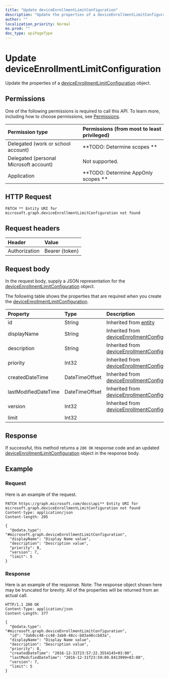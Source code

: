 ```yaml
---
title: "Update deviceEnrollmentLimitConfiguration"
description: "Update the properties of a deviceEnrollmentLimitConfiguration object."
author: ""
localization_priority: Normal
ms.prod: ""
doc_type: apiPageType
---
```


# Update deviceEnrollmentLimitConfiguration

Update the properties of a [deviceEnrollmentLimitConfiguration](../resources/deviceenrollmentlimitconfiguration.md) object.

## Permissions
One of the following permissions is required to call this API. To learn more, including how to choose permissions, see [Permissions](/concepts/permissions-reference.md).

|Permission type|Permissions (from most to least privileged)|
|:---|:---|
|Delegated (work or school account)|**TODO: Determine scopes **|
|Delegated (personal Microsoft account)|Not supported.|
|Application|**TODO: Determine AppOnly scopes **|

## HTTP Request
<!-- {
  "blockType": "ignored"
}
-->
``` http
PATCH ** Entity URI for microsoft.graph.deviceEnrollmentLimitConfiguration not found
```

## Request headers
|Header|Value|
|:---|:---|
|Authorization|Bearer {token}|

## Request body
In the request body, supply a JSON representation for the [deviceEnrollmentLimitConfiguration](../resources/deviceEnrollmentLimitConfiguration.md) object.

The following table shows the properties that are required when you create the [deviceEnrollmentLimitConfiguration](../resources/deviceenrollmentlimitconfiguration.md).

|Property|Type|Description|
|:---|:---|:---|
|id|String| Inherited from [entity](../resources/entity.md)|
|displayName|String| Inherited from [deviceEnrollmentConfiguration](../resources/deviceEnrollmentConfiguration.md)|
|description|String| Inherited from [deviceEnrollmentConfiguration](../resources/deviceEnrollmentConfiguration.md)|
|priority|Int32| Inherited from [deviceEnrollmentConfiguration](../resources/deviceEnrollmentConfiguration.md)|
|createdDateTime|DateTimeOffset| Inherited from [deviceEnrollmentConfiguration](../resources/deviceEnrollmentConfiguration.md)|
|lastModifiedDateTime|DateTimeOffset| Inherited from [deviceEnrollmentConfiguration](../resources/deviceEnrollmentConfiguration.md)|
|version|Int32| Inherited from [deviceEnrollmentConfiguration](../resources/deviceEnrollmentConfiguration.md)|
|limit|Int32||



## Response
If successful, this method returns a `200 OK` response code and an updated [deviceEnrollmentLimitConfiguration](../resources/deviceenrollmentlimitconfiguration.md) object in the response body.

## Example

### Request
Here is an example of the request.
<!-- {
  "blockType": "request",
  "name": "update_deviceenrollmentlimitconfiguration"
}
-->
``` http
PATCH https://graph.microsoft.com/docs\api** Entity URI for microsoft.graph.deviceEnrollmentLimitConfiguration not found
Content-type: application/json
Content-length: 205

{
  "@odata.type": "#microsoft.graph.deviceEnrollmentLimitConfiguration",
  "displayName": "Display Name value",
  "description": "Description value",
  "priority": 8,
  "version": 7,
  "limit": 5
}
```

### Response
Here is an example of the response. Note: The response object shown here may be truncated for brevity. All of the properties will be returned from an actual call.
<!-- {
  "blockType": "response",
  "truncated": true
}
-->
``` http
HTTP/1.1 200 OK
Content-Type: application/json
Content-Length: 377

{
  "@odata.type": "#microsoft.graph.deviceEnrollmentLimitConfiguration",
  "id": "3ab8cc48-cc48-3ab8-48cc-b83a48ccb83a",
  "displayName": "Display Name value",
  "description": "Description value",
  "priority": 8,
  "createdDateTime": "2016-12-31T23:57:22.3554145+03:00",
  "lastModifiedDateTime": "2016-12-31T23:59:09.8413999+03:00",
  "version": 7,
  "limit": 5
}
```

